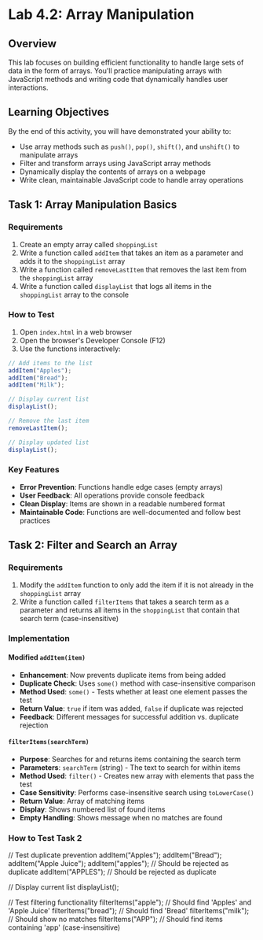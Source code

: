 # Lab 4.2: Array Manipulation

## Overview

This lab focuses on building efficient functionality to handle large sets of data in the form of arrays. You'll practice manipulating arrays with JavaScript methods and writing code that dynamically handles user interactions.

## Learning Objectives

By the end of this activity, you will have demonstrated your ability to:

- Use array methods such as `push()`, `pop()`, `shift()`, and `unshift()` to manipulate arrays
- Filter and transform arrays using JavaScript array methods
- Dynamically display the contents of arrays on a webpage
- Write clean, maintainable JavaScript code to handle array operations

## Task 1: Array Manipulation Basics

### Requirements

1. Create an empty array called `shoppingList`
2. Write a function called `addItem` that takes an item as a parameter and adds it to the `shoppingList` array
3. Write a function called `removeLastItem` that removes the last item from the `shoppingList` array
4. Write a function called `displayList` that logs all items in the `shoppingList` array to the console

### How to Test

1. Open `index.html` in a web browser
2. Open the browser's Developer Console (F12)
3. Use the functions interactively:

```javascript
// Add items to the list
addItem("Apples");
addItem("Bread");
addItem("Milk");

// Display current list
displayList();

// Remove the last item
removeLastItem();

// Display updated list
displayList();
```

### Key Features

- **Error Prevention**: Functions handle edge cases (empty arrays)
- **User Feedback**: All operations provide console feedback
- **Clean Display**: Items are shown in a readable numbered format
- **Maintainable Code**: Functions are well-documented and follow best practices

## Task 2: Filter and Search an Array

### Requirements

1. Modify the `addItem` function to only add the item if it is not already in the `shoppingList` array
2. Write a function called `filterItems` that takes a search term as a parameter and returns all items in the `shoppingList` that contain that search term (case-insensitive)

### Implementation

#### Modified `addItem(item)`

- **Enhancement**: Now prevents duplicate items from being added
- **Duplicate Check**: Uses `some()` method with case-insensitive comparison
- **Method Used**: `some()` - Tests whether at least one element passes the test
- **Return Value**: `true` if item was added, `false` if duplicate was rejected
- **Feedback**: Different messages for successful addition vs. duplicate rejection

#### `filterItems(searchTerm)`

- **Purpose**: Searches for and returns items containing the search term
- **Parameters**: `searchTerm` (string) - The text to search for within items
- **Method Used**: `filter()` - Creates new array with elements that pass the test
- **Case Sensitivity**: Performs case-insensitive search using `toLowerCase()`
- **Return Value**: Array of matching items
- **Display**: Shows numbered list of found items
- **Empty Handling**: Shows message when no matches are found

### How to Test Task 2

// Test duplicate prevention
addItem("Apples");
addItem("Bread");
addItem("Apple Juice");
addItem("apples"); // Should be rejected as duplicate
addItem("APPLES"); // Should be rejected as duplicate

// Display current list
displayList();

// Test filtering functionality
filterItems("apple"); // Should find 'Apples' and 'Apple Juice'
filterItems("bread"); // Should find 'Bread'
filterItems("milk"); // Should show no matches
filterItems("APP"); // Should find items containing 'app' (case-insensitive)
